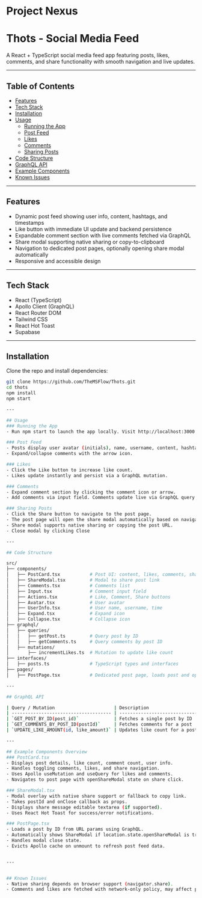 # Project Nexus 
# Thots - Social Media Feed

A React + TypeScript social media feed app featuring posts, likes, comments, and share functionality with smooth navigation and live updates.

---

## Table of Contents

- [Features](#features)  
- [Tech Stack](#tech-stack)  
- [Installation](#installation)  
- [Usage](#usage)  
  - [Running the App](#running-the-app)  
  - [Post Feed](#post-feed)  
  - [Likes](#likes)  
  - [Comments](#comments)  
  - [Sharing Posts](#sharing-posts)  
- [Code Structure](#code-structure)  
- [GraphQL API](#graphql-api)  
- [Example Components](#example-components)  
- [Known Issues](#known-issues)  

---

## Features

- Dynamic post feed showing user info, content, hashtags, and timestamps  
- Like button with immediate UI update and backend persistence  
- Expandable comment section with live comments fetched via GraphQL  
- Share modal supporting native sharing or copy-to-clipboard  
- Navigation to dedicated post pages, optionally opening share modal automatically  
- Responsive and accessible design  

---

## Tech Stack

- React (TypeScript)  
- Apollo Client (GraphQL)  
- React Router DOM  
- Tailwind CSS  
- React Hot Toast  
- Supabase

---

## Installation

Clone the repo and install dependencies:

```bash
git clone https://github.com/TheMSFlow/Thots.git
cd thots
npm install
npm start

---

## Usage
### Running the App
- Run npm start to launch the app locally. Visit http://localhost:3000.

### Post Feed
- Posts display user avatar (initials), name, username, content, hashtags, and time.
- Expand/collapse comments with the arrow icon.

### Likes
- Click the Like button to increase like count.
- Likes update instantly and persist via a GraphQL mutation.

### Comments
- Expand comment section by clicking the comment icon or arrow.
- Add comments via input field. Comments update live via GraphQL query.

### Sharing Posts
- Click the Share button to navigate to the post page.
- The post page will open the share modal automatically based on navigation state.
- Share modal supports native sharing or copying the post URL.
- Close modal by clicking Close

---

## Code Structure

src/
├── components/
│   ├── PostCard.tsx           # Post UI: content, likes, comments, share button
│   ├── ShareModal.tsx         # Modal to share post link
│   ├── Comments.tsx           # Comments list
│   ├── Input.tsx              # Comment input field
│   ├── Actions.tsx            # Like, Comment, Share buttons
│   ├── Avatar.tsx             # User avatar
│   ├── UserInfo.tsx           # User name, username, time
│   ├── Expand.tsx             # Expand icon
│   ├── Collapse.tsx           # Collapse icon
├── graphql/
│   ├── queries/
│   │   ├── getPost.ts         # Query post by ID
│   │   ├── getComments.ts     # Query comments by post ID
│   ├── mutations/
│       ├── incrementLikes.ts  # Mutation to update like count
├── interfaces/
│   ├── posts.ts               # TypeScript types and interfaces
├── pages/
│   ├── PostPage.tsx           # Dedicated post page, loads post and optionally shows ShareModal

---

## GraphQL API

| Query / Mutation                      | Description                   | Variables                           |
| ------------------------------------- | ----------------------------- | ----------------------------------- |
| `GET_POST_BY_ID(post_id)`             | Fetches a single post by ID   | `post_id: string`                   |
| `GET_COMMENTS_BY_POST_ID(postId)`     | Fetches comments for a post   | `postId: string`                    |
| `UPDATE_LIKE_AMOUNT(id, like_amount)` | Updates like count for a post | `id: string`, `like_amount: string` |

---

## Example Components Overview
### PostCard.tsx
- Displays post details, like count, comment count, user info.
- Handles toggling comments, likes, and share navigation.
- Uses Apollo useMutation and useQuery for likes and comments.
- Navigates to post page with openShareModal state on share click.

### ShareModal.tsx
- Modal overlay with native share support or fallback to copy link.
- Takes postId and onClose callback as props.
- Displays share message editable textarea (if supported).
- Uses React Hot Toast for success/error notifications.

### PostPage.tsx
- Loads a post by ID from URL params using GraphQL.
- Automatically shows ShareModal if location.state.openShareModal is true.
- Handles modal close state.
- Evicts Apollo cache on unmount to refresh post feed data.


---


## Known Issues
- Native sharing depends on browser support (navigator.share).
- Comments and likes are fetched with network-only policy, may affect performance if used heavily.

